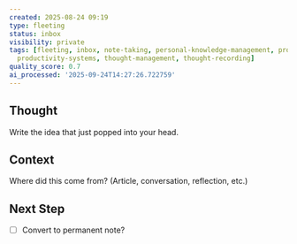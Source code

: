 ```yaml
---
created: 2025-08-24 09:19
type: fleeting
status: inbox
visibility: private
tags: [fleeting, inbox, note-taking, personal-knowledge-management, productivity,
  productivity-systems, thought-management, thought-recording]
quality_score: 0.7
ai_processed: '2025-09-24T14:27:26.722759'
---
```


<!--
NOTE: This file uses a static date for validation. For new notes, use:
created: 2025-08-24 09:19
-->

## Thought  
Write the idea that just popped into your head.

## Context  
Where did this come from? (Article, conversation, reflection, etc.)

## Next Step  
- [ ] Convert to permanent note?
